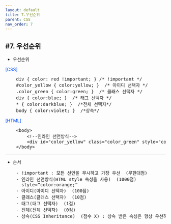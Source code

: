 ```yaml
---
layout: default
title: 7.우선순위
parent: CSS
nav_order: 7
---
```


## #7. 우선순위
- 우선순위

<p style="color: #004eff;">[CSS]</p>
<pre>
    div { color: red !important; } /* !important */
    #color_yellow { color:yellow; }  /* 아이디 선택자 */
    .color_green { color:green; }  /* 클래스 선택자 */
    div { color:blue; }  /* 태그 선택자 */
    * { color:darkblue; }  /*전체 선택자*/
    body { color:violet; }  /*상속*/
</pre>

<p style="color: #004eff;">[HTML]</p>
<pre>
    &lt;body>
        &lt;!--인라인 선언방식-->
        &lt;div id="color_yellow" class="color_green" style="color:orange;">Hello world!&lt;/div>
    &lt;/body>
</pre>

<hr>

- 순서
<pre>
    - !important : 모든 선언을 무시하고 가장 우선  (무한대점)
    - 인라인 선언방식(HTML style 속성을 사용)  (1000점) 
      style=”color:orange;”
    - 아이디(아이디 선택자)  (100점)
    - 클래스(클래스 선택자)  (10점)
    - 태그(태그 선택자)  (1점)
    - 전체(전체 선택자)  (0점)
    - 상속(CSS Inheritance)  (점수 X) : 상속 받은 속성은 항상 우선하지 않음
</pre>
   

 
 
 


